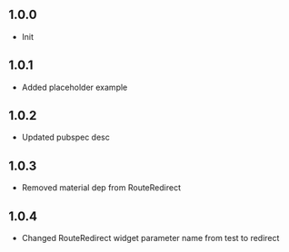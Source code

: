 ## 1.0.0

* Init

## 1.0.1

* Added placeholder example

## 1.0.2

* Updated pubspec desc

## 1.0.3

* Removed material dep from RouteRedirect

## 1.0.4

* Changed RouteRedirect widget parameter name from test to redirect
